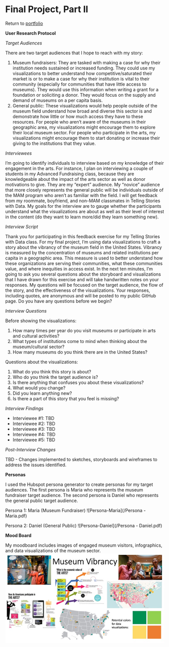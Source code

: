 # Final Project, Part II

Return to [portfolio](https://ahowe12.github.io/Alena-Howe-s-Portfolio/)

**User Research Protocol**

*Target Audiences* 

There are two target audiences that I hope to reach with my story:
1.	Museum fundraisers: They are tasked with making a case for why their institution needs sustained or increased funding. They could use my visualizations to better understand how competitive/saturated their market is or to make a case for why their institution is vital to their community (especially for communities that have little access to museums). They would use this information when writing a grant for a foundation or soliciting a donor. They would focus on the supply and demand of museums on a per capita basis.
2.	General public: These visualizations would help people outside of the museum field understand how broad and diverse this sector is and demonstrate how little or how much access they have to these resources. For people who aren’t aware of the museums in their geographic area, my visualizations might encourage them to explore their local museum sector. For people who participate in the arts, my visualizations might encourage them to start donating or increase their giving to the institutions that they value. 

*Interviewees*

I’m going to identify individuals to interview based on my knowledge of their engagement in the arts. For instance, I plan on interviewing a couple of students in my Advanced Fundraising class, because they are knowledgeable about the impact of the arts sector as well as donor motivations to give. They are my “expert” audience. My “novice” audience that more closely represents the general public will be individuals outside of the MAM program who aren’t as familiar with the field. I will get feedback from my roommate, boyfriend, and non-MAM classmates in Telling Stories with Data. My goals for the interview are to gauge whether the participants understand what the visualizations are about as well as their level of interest in the content (do they want to learn more/did they learn something new). 

*Interview Script*

Thank you for participating in this feedback exercise for my Telling Stories with Data class. For my final project, I’m using data visualizations to craft a story about the vibrancy of the museum field in the United States. Vibrancy is measured by the concentration of museums and related institutions per capita in a geographic area. This measure is used to better understand how these organizations are serving their communities, what these communities value, and where inequities in access exist. In the next ten minutes, I’m going to ask you several questions about the storyboard and visualizations that I have drawn for this exercise and will take handwritten notes on your responses. My questions will be focused on the target audience, the flow of the story, and the effectiveness of the visualizations. Your responses, including quotes, are anonymous and will be posted to my public GitHub page. Do you have any questions before we begin? 

*Interview Questions*

Before showing the visualizations: 
1.	How many times per year do you visit museums or participate in arts and cultural activities?
2.	What types of institutions come to mind when thinking about the museum/cultural sector? 
3.	How many museums do you think there are in the United States?  

Questions about the visualizations:
1.	What do you think this story is about?
2.	Who do you think the target audience is?
3.	Is there anything that confuses you about these visualizations?
4.	What would you change?
5.	Did you learn anything new?
6.	Is there a part of this story that you feel is missing? 

*Interview Findings*

- Interviewee #1: TBD
- Interviewee #2: TBD
- Interviewee #3: TBD
- Interviewee #4: TBD
- Interviewee #5: TBD

*Post-Interview Changes*

TBD - Changes implemented to sketches, storyboards and wireframes to address the issues identified.

**Personas**

I used the Hubspot persona generator to create personas for my target audiences. The first persona is Maria who represents the museum fundraiser target audience. The second persona is Daniel who represents the general public target audience. 

Persona 1: Maria (Museum Fundraiser)
![Persona-Maria](/Persona - Maria.pdf)

Persona 2: Daniel (General Public)
![Persona-Daniel](/Persona - Daniel.pdf)

**Mood Board**

My moodboard includes images of engaged museum visitors, infographics, and data visualizations of the museum sector. 
![Moodboard](/Moodboard.jpeg)
